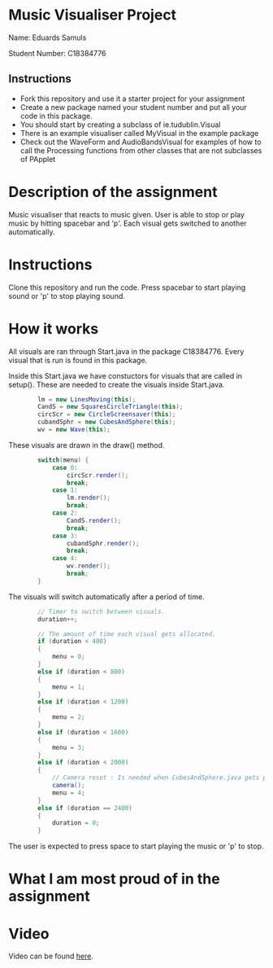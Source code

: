# Music Visualiser Project

Name: Eduards Samuls

Student Number: C18384776

## Instructions
- Fork this repository and use it a starter project for your assignment
- Create a new package named your student number and put all your code in this package.
- You should start by creating a subclass of ie.tudublin.Visual
- There is an example visualiser called MyVisual in the example package
- Check out the WaveForm and AudioBandsVisual for examples of how to call the Processing functions from other classes that are not subclasses of PApplet

# Description of the assignment
Music visualiser that reacts to music given. 
User is able to stop or play music by hitting spacebar and 'p'. 
Each visual gets switched to another automatically.

# Instructions
Clone this repository and run the code. 
Press spacebar to start playing sound or 'p' to stop playing sound.

# How it works
All visuals are ran through Start.java in the package C18384776.
Every visual that is run is found in this package.

Inside this Start.java we have constuctors for visuals that are called in setup().
These are needed to create the visuals inside Start.java.

```Java
        lm = new LinesMoving(this);
        CandS = new SquaresCircleTriangle(this);
        circScr = new CircleScreensaver(this);
        cubandSphr = new CubesAndSphere(this);
        wv = new Wave(this);
```

These visuals are drawn in the draw() method.
```Java
        switch(menu) {
            case 0:
                circScr.render();
                break;
            case 1:
                lm.render();
                break;
            case 2:
                CandS.render();
                break;
            case 3:
                cubandSphr.render();
                break;
            case 4:
                wv.render();
                break;
        }
```

The visuals will switch automatically after a period of time.
```Java
        // Timer to switch between visuals.
        duration++;

        // The amount of time each visual gets allocated.
        if (duration < 400)
        {
            menu = 0;
        }
        else if (duration < 800)
        {
            menu = 1;
        }
        else if (duration < 1200)
        {
            menu = 2;
        }
        else if (duration < 1600)
        {
            menu = 3;
        }
        else if (duration < 2000)
        {
            // Camera reset : Is needed when CubesAndSphere.java gets played.
            camera();
            menu = 4;
        }
        else if (duration == 2400)
        {
            duration = 0;
        }
```

The user is expected to press space to start playing the music or 'p' to stop.

# What I am most proud of in the assignment

# Video
Video can be found [here](https://vimeo.com/417818769).

